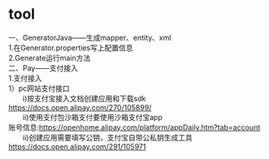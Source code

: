 # tool
一、GeneratorJava——生成mapper、entity、xml<br>
1.在Generator.properties写上配置信息<br>
2.Generate运行main方法<br>
二、Pay——支付接入<br>
1.支付接入<br>
  1）pc网站支付接口<br>
　　i)按支付宝接入文档创建应用和下载sdk<br>
      https://docs.open.alipay.com/270/105899/<br>
　　ii)使用支付包沙箱支付要使用沙箱支付宝app<br>
       账号信息:https://openhome.alipay.com/platform/appDaily.htm?tab=account<br>
　　ii)创建应用需要填写公钥，支付宝自带公私钥生成工具<br>
       https://docs.open.alipay.com/291/105971<br>
       
    
